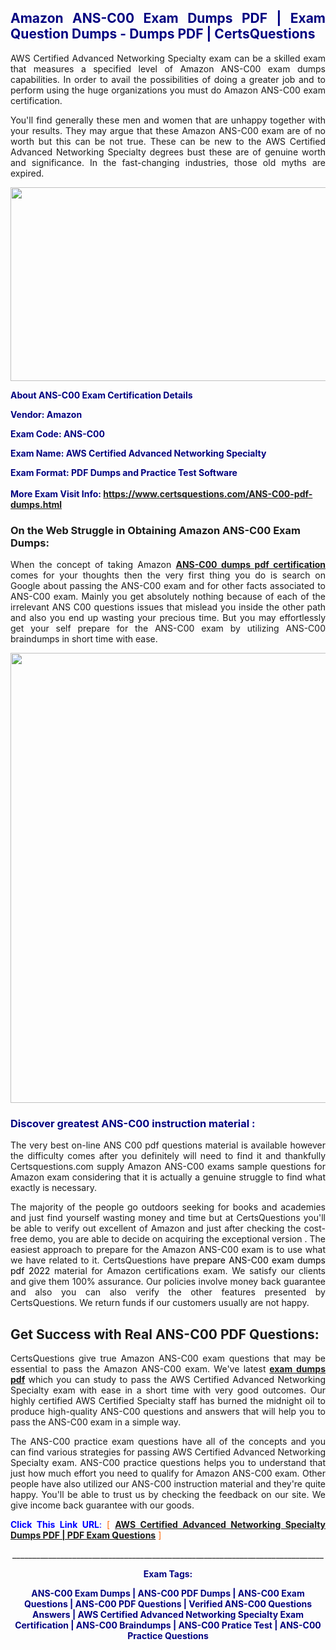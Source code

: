<h2 style="text-align: justify;"><span style="color: #000080;">Amazon ANS-C00 Exam Dumps PDF | Exam Question Dumps - Dumps PDF | CertsQuestions</span></h2>
<p style="text-align: justify;">AWS Certified Advanced Networking Specialty exam can be a skilled exam that measures a specified level of Amazon  ANS-C00 exam dumps capabilities. In order to avail the possibilities of doing a greater job and to perform using the huge organizations you must do Amazon ANS-C00 exam certification.</p>
<p style="text-align: justify;">You'll find generally these men and women that are unhappy together with your results. They may argue that these Amazon  ANS-C00 exam are of no worth but this can be not true. These can be new to the AWS Certified Advanced Networking Specialty degrees bust these are of genuine worth and significance. In the fast-changing industries, those old myths are expired.</p>
<p><img style="display: block; margin-left: auto; margin-right: auto;" src="https://i.imgur.com/eaP4ae9.png" width="840" height="310" /></p>
<p><span style="color: #000080;"><strong>About ANS-C00 Exam Certification Details</strong></span></p>
<p><span style="color: #000080;"><strong>Vendor: Amazon<br /></strong></span></p>
<p><span style="color: #000080;"><strong>Exam Code: ANS-C00</strong></span></p>
<p><span style="color: #000080;"><strong>Exam Name: AWS Certified Advanced Networking Specialty</strong></span></p>
<p><span style="color: #000080;"><strong>Exam Format: PDF Dumps and Practice Test Software<br /><br />More Exam Visit Info: <span style="color: #ff6600;"><a href="https://www.certsquestions.com/ANS-C00-pdf-dumps.html">https://www.certsquestions.com/ANS-C00-pdf-dumps.html</a></span></strong></span></p>
<h3>On the Web Struggle in Obtaining Amazon ANS-C00 Exam Dumps:</h3>
<p style="text-align: justify;">When the concept of taking Amazon <a href="https://www.certsquestions.com/ANS-C00-pdf-dumps.html"><strong> ANS-C00 dumps pdf certification</strong></a> comes for your thoughts then the very first thing you do is search on Google about passing the ANS-C00 exam and for other facts associated to ANS-C00 exam. Mainly you get absolutely nothing because of each of the irrelevant ANS C00 questions issues that mislead you inside the other path and also you end up wasting your precious time. But you may effortlessly get your self prepare for the ANS-C00 exam by utilizing ANS-C00 braindumps in short time with ease.</p>
<p><a href="https://www.certsquestions.com/ANS-C00-pdf-dumps.html"><img style="display: block; margin-left: auto; margin-right: auto;" src="https://i.imgur.com/pxhoKQ2.png" width="720" /></a></p>
<h3><span style="color: #000080;">Discover greatest  ANS-C00 instruction material :</span></h3>
<p style="text-align: justify;">The very best on-line ANS C00 pdf questions material is available however the difficulty comes after you definitely will need to find it and thankfully Certsquestions.com supply Amazon ANS-C00 exams sample questions for Amazon  exam considering that it is actually a genuine struggle to find what exactly is necessary.</p>
<p style="text-align: justify;">The majority of the people go outdoors seeking for books and academies and just find yourself wasting money and time but at CertsQuestions you'll be able to verify out excellent of Amazon  and just after checking the cost-free demo, you are able to decide on acquiring the exceptional version . The easiest approach to prepare for the Amazon ANS-C00 exam is to use what we have related to it. CertsQuestions have <span style="color: #000000;">prepare ANS-C00 exam dumps pdf 2022</span> material for Amazon certifications exam. We satisfy our clients and give them 100% assurance. Our policies involve money back guarantee and also you can also verify the other features presented by CertsQuestions. We return funds if our customers usually are not happy.</p>
<h2>Get Success with Real ANS-C00 PDF Questions:</h2>
<p style="text-align: justify;">CertsQuestions give true Amazon ANS-C00 exam questions that may be essential to pass the Amazon  ANS-C00 exam. We've latest<strong>&nbsp;<a href="https://www.certsquestions.com/">exam dumps pdf</a></strong>&nbsp;which you can study to pass the AWS Certified Advanced Networking Specialty exam with ease in a short time with very good outcomes. Our highly certified AWS Certified Specialty staff has burned the midnight oil to produce high-quality ANS-C00 questions and answers that will help you to pass the ANS-C00 exam in a simple way.</p>
<p style="text-align: justify;">The ANS-C00 practice exam questions have all of the concepts and you can find various strategies for passing AWS Certified Advanced Networking Specialty exam. ANS-C00 practice questions helps you to understand that just how much effort you need to qualify for Amazon  ANS-C00 exam. Other people have also utilized our ANS-C00 instruction material and they're quite happy. You'll be able to trust us by checking the feedback on our site. We give income back guarantee with our goods.</p>
<p style="text-align: justify;"><span style="color: #0000ff;"><strong>Click This Link URL</strong>:</span> <span style="color: #ff6600;">[ <strong><a href="https://www.certsquestions.com/aws-certified-specialty-certification.html">AWS Certified Advanced Networking Specialty Dumps PDF | PDF Exam Questions</a></strong> ]</span></p>
<p style="text-align: center;">______________________________________________________________________________</p>
<p style="text-align: center;"><span style="color: #000080;"><strong>Exam Tags:</strong></span></p>
<p style="text-align: center;"><span style="color: #000080;"><strong>ANS-C00 Exam Dumps | ANS-C00 PDF Dumps | ANS-C00 Exam Questions | ANS-C00 PDF Questions | Verified ANS-C00 Questions Answers | AWS Certified Advanced Networking Specialty Exam Certification | ANS-C00 Braindumps | ANS-C00 Pratice Test | ANS-C00 Practice Questions</strong></span></p>
